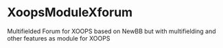 # XoopsModuleXforum
Multifielded Forum for XOOPS based on NewBB but with multifielding and other features as module for XOOPS
